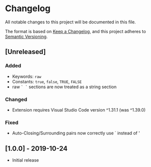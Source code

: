 # Changelog

All notable changes to this project will be documented in this file.

The format is based on [Keep a Changelog](https://keepachangelog.com/en/1.0.0/),
and this project adheres to [Semantic Versioning](https://semver.org/spec/v2.0.0.html).

## [Unreleased]
### Added
- Keywords: `raw`
- Constants: `true`, `false`, `TRUE`, `FALSE`
- raw `` ` ` `` sections are now treated as a string section

### Changed
- Extension requires Visual Studio Code version ^1.31.1 (was ^1.39.0)

### Fixed
- Auto-Closing/Surrounding pairs now correctly use \` instead of '

## [1.0.0] - 2019-10-24

- Initial release